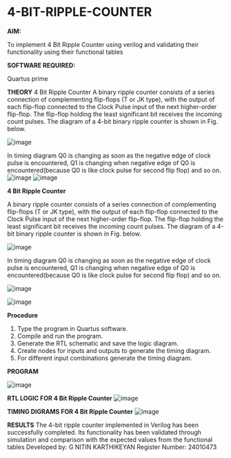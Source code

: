 # 4-BIT-RIPPLE-COUNTER

**AIM:**

To implement  4 Bit Ripple Counter using verilog and validating their functionality using their functional tables

**SOFTWARE REQUIRED:**

Quartus prime

**THEORY**
4 Bit Ripple Counter
A binary ripple counter consists of a series connection of complementing flip-flops (T or JK type), with the output of each flip-flop connected to the Clock Pulse input of the next higher-order flip-flop. The flip-flop holding the least significant bit receives the incoming count pulses. The diagram of a 4-bit binary ripple counter is shown in Fig. below.

  ![image](https://github.com/user-attachments/assets/ec0c029e-238f-4130-8b2e-5b7f4ebb34f8)

In timing diagram Q0 is changing as soon as the negative edge of clock pulse is encountered, Q1 is changing when negative edge of Q0 is encountered(because Q0 is like clock pulse for second flip flop) and so on.
 ![image](https://github.com/user-attachments/assets/4a80814b-8cb9-4778-8fdd-2645a3188093)
![image](https://github.com/user-attachments/assets/c2c50e19-65db-47c2-b94e-49e02cd7ff3e)

 

**4 Bit Ripple Counter**

A binary ripple counter consists of a series connection of complementing flip-flops (T or JK type), with the output of each flip-flop connected to the Clock Pulse input of the next higher-order flip-flop. The flip-flop holding the least significant bit receives the incoming count pulses. The diagram of a 4-bit binary ripple counter is shown in Fig. below.

![image](https://github.com/naavaneetha/4-BIT-RIPPLE-COUNTER/assets/154305477/cb4b74d4-31ab-4359-95d0-d22e67daba13)

In timing diagram Q0 is changing as soon as the negative edge of clock pulse is encountered, Q1 is changing when negative edge of Q0 is encountered(because Q0 is like clock pulse for second flip flop) and so on.

![image](https://github.com/naavaneetha/4-BIT-RIPPLE-COUNTER/assets/154305477/a573a7d6-014e-4e54-93e6-e2ac9530960b)

![image](https://github.com/naavaneetha/4-BIT-RIPPLE-COUNTER/assets/154305477/85e1958a-2fc1-49bb-9a9f-d58ccbf3663c)

**Procedure**

1.	Type the program in Quartus software.
2.	Compile and run the program.
3.	Generate the RTL schematic and save the logic diagram.
4.	Create nodes for inputs and outputs to generate the timing diagram.
5.	For different input combinations generate the timing diagram.


**PROGRAM**

![image](https://github.com/user-attachments/assets/07752f99-abd1-4f01-9f27-90f1ffa282ad)


**RTL LOGIC FOR 4 Bit Ripple Counter**
![image](https://github.com/user-attachments/assets/49201487-ac2b-415a-9ccd-3b4913f65dd7)

**TIMING DIGRAMS FOR 4 Bit Ripple Counter**
![image](https://github.com/user-attachments/assets/d53ceaa9-1d6c-449d-baf9-e1a7fff74768)

**RESULTS**
The 4-bit ripple counter implemented in Verilog has been successfully completed. Its functionality has been validated through simulation and comparison with the expected values from the functional tables
Developed by: G NITIN KARTHIKEYAN
Register Number: 24010473
